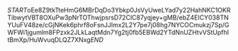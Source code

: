 $START$oEe8Z9tkTteHmG6MBrDqDo3Ybkp0JsVyUweLYad7y22HahNKC1OKRTibwytVBT8OXuPw3pNrTOThwjpsrsD72ClC87yqjey+gMB/ebZ4EICY038TNYUuFV48ze/cGjNKek6phrf8oFsnJJlmx2L2Y7pe7j08hg7NYCOCmukzj7Sp/GWFWi1jgumlm8FPzxk2JLkLaqtMdn7Yg2tj0fb5EBWd2YTdNnUZHtvVStUpfhItBmXp/HuWvuqDLQZ7XNxg$END$